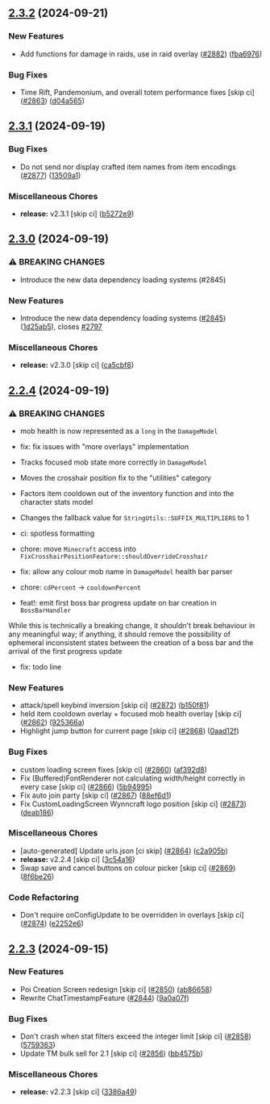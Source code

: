 ## [2.3.2](https://github.com/Wynntils/Wynntils/compare/v2.3.1...v2.3.2) (2024-09-21)


### New Features

* Add functions for damage in raids, use in raid overlay ([#2882](https://github.com/Wynntils/Wynntils/issues/2882)) ([fba6976](https://github.com/Wynntils/Wynntils/commit/fba697633bd9d27c4a015bf66d785a29a6618d2a))


### Bug Fixes

* Time Rift, Pandemonium, and overall totem performance fixes [skip ci] ([#2863](https://github.com/Wynntils/Wynntils/issues/2863)) ([d04a565](https://github.com/Wynntils/Wynntils/commit/d04a5655fb2d473ea1c5c4102de82bc5c5096400))

## [2.3.1](https://github.com/Wynntils/Wynntils/compare/v2.3.0...v2.3.1) (2024-09-19)


### Bug Fixes

* Do not send nor display crafted item names from item encodings ([#2877](https://github.com/Wynntils/Wynntils/issues/2877)) ([13509a1](https://github.com/Wynntils/Wynntils/commit/13509a14038c366fe8af3c1405b2beacf0563589))


### Miscellaneous Chores

* **release:** v2.3.1 [skip ci] ([b5272e9](https://github.com/Wynntils/Wynntils/commit/b5272e930d3556eb29453212c10689717dfcf607))

## [2.3.0](https://github.com/Wynntils/Wynntils/compare/v2.2.4...v2.3.0) (2024-09-19)


### ⚠ BREAKING CHANGES

* Introduce the new data dependency loading systems (#2845)

### New Features

* Introduce the new data dependency loading systems ([#2845](https://github.com/Wynntils/Wynntils/issues/2845)) ([1d25ab5](https://github.com/Wynntils/Wynntils/commit/1d25ab5166c3a9cba4fa369afcae9c68261246a2)), closes [#2797](https://github.com/Wynntils/Wynntils/issues/2797)


### Miscellaneous Chores

* **release:** v2.3.0 [skip ci] ([ca5cbf8](https://github.com/Wynntils/Wynntils/commit/ca5cbf8fbe39cdaca59cd037ae057e4b165ada0d))

## [2.2.4](https://github.com/Wynntils/Wynntils/compare/v2.2.3...v2.2.4) (2024-09-19)


### ⚠ BREAKING CHANGES

* mob health is now represented as a `long` in the `DamageModel`

* fix: fix issues with "more overlays" implementation

* Tracks focused mob state more correctly in `DamageModel`
* Moves the crosshair position fix to the "utilities" category
* Factors item cooldown out of the inventory function and into the character stats model
* Changes the fallback value for `StringUtils::SUFFIX_MULTIPLIERS` to 1

* ci: spotless formatting

* chore: move `Minecraft` access into `FixCrosshairPositionFeature::shouldOverrideCrosshair`

* fix: allow any colour mob name in `DamageModel` health bar parser

* chore: `cdPercent` -> `cooldownPercent`

* feat!: emit first boss bar progress update on bar creation in `BossBarHandler`

While this is technically a breaking change, it shouldn't break behaviour in any meaningful way; if anything, it should remove the possibility of ephemeral inconsistent states between the creation of a boss bar and the arrival of the first progress update

* fix: todo line

### New Features

* attack/spell keybind inversion [skip ci] ([#2872](https://github.com/Wynntils/Wynntils/issues/2872)) ([b150f81](https://github.com/Wynntils/Wynntils/commit/b150f814168333d299cadd7cf8988a5cfe30a44f))
* held item cooldown overlay + focused mob health overlay [skip ci] ([#2862](https://github.com/Wynntils/Wynntils/issues/2862)) ([925366a](https://github.com/Wynntils/Wynntils/commit/925366ae196233400dced36828fec9c0909b9949))
* Highlight jump button for current page [skip ci] ([#2868](https://github.com/Wynntils/Wynntils/issues/2868)) ([0aad12f](https://github.com/Wynntils/Wynntils/commit/0aad12f6859480eb74a366503d5ca7e5288499de))


### Bug Fixes

* custom loading screen fixes [skip ci] ([#2860](https://github.com/Wynntils/Wynntils/issues/2860)) ([af392d8](https://github.com/Wynntils/Wynntils/commit/af392d89af70633738a071bc7fd209ef02211231))
* Fix (Buffered)FontRenderer not calculating width/height correctly in every case [skip ci] ([#2866](https://github.com/Wynntils/Wynntils/issues/2866)) ([5b94995](https://github.com/Wynntils/Wynntils/commit/5b949953fb826cc1d5dd35826362dad95a5b5a0f))
* Fix auto join party [skip ci] ([#2867](https://github.com/Wynntils/Wynntils/issues/2867)) ([88ef6d1](https://github.com/Wynntils/Wynntils/commit/88ef6d12b1b8d6f6d367d6acf52bebc7db5cecb3))
* Fix CustomLoadingScreen Wynncraft logo position [skip ci] ([#2873](https://github.com/Wynntils/Wynntils/issues/2873)) ([deab186](https://github.com/Wynntils/Wynntils/commit/deab1862b61486077fe2c1c24e923f199487bb29))


### Miscellaneous Chores

* [auto-generated] Update urls.json [ci skip] ([#2864](https://github.com/Wynntils/Wynntils/issues/2864)) ([c2a905b](https://github.com/Wynntils/Wynntils/commit/c2a905b11f0896a529674684d7cf575d62a09a70))
* **release:** v2.2.4 [skip ci] ([3c54a16](https://github.com/Wynntils/Wynntils/commit/3c54a16cb7040d5ab915e3c2806e0438d3619039))
* Swap save and cancel buttons on colour picker [skip ci] ([#2869](https://github.com/Wynntils/Wynntils/issues/2869)) ([8f6be26](https://github.com/Wynntils/Wynntils/commit/8f6be26ee359d8d5b15890829931aef4d6e185bf))


### Code Refactoring

* Don't require onConfigUpdate to be overridden in overlays [skip ci] ([#2874](https://github.com/Wynntils/Wynntils/issues/2874)) ([e2252e6](https://github.com/Wynntils/Wynntils/commit/e2252e67c00737530a8ddc77cc27d19ac486dff0))

## [2.2.3](https://github.com/Wynntils/Wynntils/compare/v2.2.2...v2.2.3) (2024-09-15)


### New Features

* Poi Creation Screen redesign [skip ci] ([#2850](https://github.com/Wynntils/Wynntils/issues/2850)) ([ab86658](https://github.com/Wynntils/Wynntils/commit/ab86658658495dbd5165d17c71ee14f06bb15bdd))
* Rewrite ChatTimestampFeature ([#2844](https://github.com/Wynntils/Wynntils/issues/2844)) ([9a0a07f](https://github.com/Wynntils/Wynntils/commit/9a0a07ff808d132124bea0413a1f175affd67b4d))


### Bug Fixes

* Don't crash when stat filters exceed the integer limit [skip ci] ([#2858](https://github.com/Wynntils/Wynntils/issues/2858)) ([5759363](https://github.com/Wynntils/Wynntils/commit/5759363dbaa4e69026319095b8e1317adf05aca8))
* Update TM bulk sell for 2.1 [skip ci] ([#2856](https://github.com/Wynntils/Wynntils/issues/2856)) ([bb4575b](https://github.com/Wynntils/Wynntils/commit/bb4575b4dd4f33ce88e65e51e10136459185c22c))


### Miscellaneous Chores

* **release:** v2.2.3 [skip ci] ([3386a49](https://github.com/Wynntils/Wynntils/commit/3386a4971c270876e5d9cd606a9962c75a9f3185))

